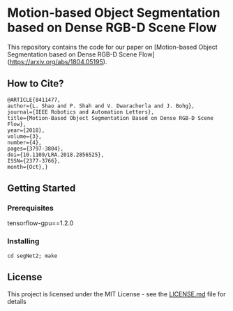 # Motion-based Object Segmentation based on Dense RGB-D Scene Flow
This repository contains the code for our paper on [Motion-based Object Segmentation based on Dense RGB-D Scene Flow] (https://arxiv.org/abs/1804.05195). 

## How to Cite?
```
@ARTICLE{8411477,
author={L. Shao and P. Shah and V. Dwaracherla and J. Bohg},
journal={IEEE Robotics and Automation Letters},
title={Motion-Based Object Segmentation Based on Dense RGB-D Scene Flow},
year={2018},
volume={3},
number={4},
pages={3797-3804},
doi={10.1109/LRA.2018.2856525},
ISSN={2377-3766},
month={Oct},}
```
## Getting Started

### Prerequisites
tensorflow-gpu==1.2.0

### Installing
```
cd segNet2; make
```
## License
This project is licensed under the MIT License - see the [LICENSE.md](LICENSE.md) file for details
